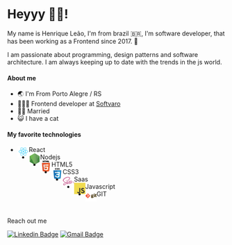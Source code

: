 # Heyyy ✌🏻!

My name is Henrique Leão, I'm from brazil 🇧🇷, I'm software developer, that has been working as a Frontend since 2017.  🚀

I am passionate about programming, design patterns and software architecture. I am always keeping up to date with the trends in the js world.

#### About me

- 🌏  I'm From Porto Alegre / RS
- 🧑🏻‍💻  Frontend developer at [Softvaro](https://softvaro.com.br/)
- 👩🏻  Married
- 😺  I have a cat

#### My favorite technologies

- <img align="left" alt="React" width="26px" src="https://raw.githubusercontent.com/github/explore/80688e429a7d4ef2fca1e82350fe8e3517d3494d/topics/react/react.png" />React
- <img align="left" alt="Node.js" width="26px" src="https://raw.githubusercontent.com/github/explore/80688e429a7d4ef2fca1e82350fe8e3517d3494d/topics/nodejs/nodejs.png" />Nodejs
- <img align="left" alt="HTML5" width="26px" src="https://raw.githubusercontent.com/github/explore/80688e429a7d4ef2fca1e82350fe8e3517d3494d/topics/html/html.png" />HTML5
- <img align="left" alt="CSS3" width="26px" src="https://raw.githubusercontent.com/github/explore/80688e429a7d4ef2fca1e82350fe8e3517d3494d/topics/css/css.png" />CSS3
- <img align="left" alt="Sass" width="26px" src="https://raw.githubusercontent.com/github/explore/80688e429a7d4ef2fca1e82350fe8e3517d3494d/topics/sass/sass.png" />Saas
- <img align="left" alt="JavaScript" width="26px" src="https://raw.githubusercontent.com/github/explore/80688e429a7d4ef2fca1e82350fe8e3517d3494d/topics/javascript/javascript.png" />Javascript
- <img align="left" alt="Git" width="26px" src="https://raw.githubusercontent.com/github/explore/80688e429a7d4ef2fca1e82350fe8e3517d3494d/topics/git/git.png" />GIT
</br>

Reach out me

[![Linkedin Badge](https://img.shields.io/badge/-Henrique%20Leão-3e65cf?style=flat-square&logo=Linkedin&logoColor=white&link=https://www.linkedin.com/in/diego-schell-fernandes/)](https://www.linkedin.com/in/henrique-braga) 
[![Gmail Badge](https://img.shields.io/badge/-hbragaleao@gmail.com-c71610?style=flat-square&logo=Gmail&logoColor=white&link=mailto:hbragaleao@gmail.com)](mailto:hbragaleao@gmail.com)
